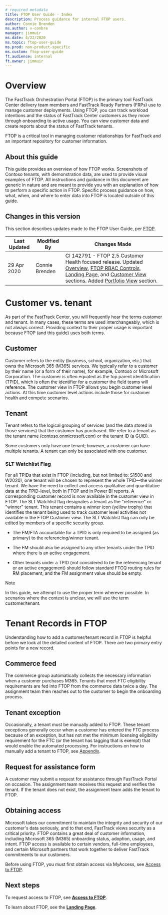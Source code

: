 ```yaml
---
# required metadata
title: FTOP User Guide - Index
description: Process guidance for internal FTOP users.
author: Connie Brenden
ms.author: v-conbre
manager: jimmuir
ms.date: 4/22/2020
ms.topic: ftop-user-guide
ms.prod: non-product-specific
ms.custom: ftop-user-guide
ft.audience: internal
ft.owner: jimmuir
---
```

# Overview

The FastTrack Orchestration Portal (FTOP) is the primary tool FastTrack Center delivery team members and FastTrack Ready Partners (FRPs) use to manage customer deployments. Using FTOP, you can track workload intentions and the status of FastTrack Center customers as they move through onboarding to active usage. You can view customer data and create reports about the status of FastTrack tenants.

FTOP is a critical tool in managing customer relationships for FastTrack and an important repository for customer information.

## About this guide

This guide provides an overview of how FTOP works. Screenshots of Contoso tenants, with demonstration data, are used to provide visual examples of FTOP. All instructions and guidance in this document are generic in nature and are meant to provide you with an explanation of how to perform a specific action in FTOP. Specific process guidance on how, what, when, and where to enter data into FTOP is located outside of this guide.

## Changes in this version

This section describes updates made to the FTOP User Guide, per [FTOP](https://ftop.microsoft.com).

|Last Updated  |Modified By  |Changes Made  |
|---------|---------|---------|
|29 Apr 2020    |Connie Brenden      |CI 142791 - FTOP 2.5 Customer Health focused release. Updated [Overview](index.md), [FTOP RBAC Controls](rbac-controls.md), [Landing Page](landing-page.md), and [Customer View](customer-view.md) sections. Added [Portfolio View](portfolio-view.md) section.|

# Customer vs. tenant

As part of the FastTrack Center, you will frequently hear the terms customer and tenant. In many cases, these terms are used interchangeably, which is not always correct. Providing context to their proper usage is important because FTOP (and this guide) uses both terms.

## Customer

Customer refers to the entity (business, school, organization, etc.) that owns the Microsoft 365 (M365) services. We typically refer to a customer by their name (or a form of their name), for example, Contoso or Microsoft Corporation. The customer is often equated as the top parent identification (TPID), which is often the identifier for a customer the field teams will reference. The customer view in FTOP allows you begin customer level actions. At this time customer level actions include those for customer health and compete scenarios.

## Tenant

Tenant refers to the logical grouping of services (and the data stored in those services) that the customer has purchased. We refer to a tenant as the tenant name (contoso.onmicrosoft.com) or the tenant ID (a GUID).

Some customers only have one tenant; however, a customer can have multiple tenants. A tenant can only be associated with one customer.

### SLT Watchlist Flag

For all TPIDs that exist in FTOP (including, but not limited to: S1500 and W2020), one tenant will be chosen to represent the whole TPID—the winner tenant. We have the need to collect and access qualitative and quantitative data at the TPID-level, both in FTOP and in Power BI reports.  A corresponding customer record is now available in the customer view in FTOP. ​​The SLT Watchlist flag designates a tenant as the "reference" or "winner" tenant. This tenant contains a winner icon (yellow trophy) that identifies the tenant being used to track customer level activities not available in the FTOP Customer view. The SLT Watchlist flag can only be edited by members of a specific security group.

- The FM/FTA accountable for a TPID is only required to be assigned (as primary) to the referencing/winner tenant.​

- The FM should also be assigned to any other tenants under the TPID where there is an active engagement​.

- Other tenants under a TPID (not considered to be the referencing tenant or an active engagement) should follow standard FTCQ routing rules for RM placement, and the FM assignment value should be empty​.

>[!NOTE]
>In this guide, we attempt to use the proper term wherever possible. In scenarios where the context is unclear, we will use the term customer/tenant.

# Tenant Records in FTOP

Understanding how to add a customer/tenant record in FTOP is helpful before we look at the detailed content of FTOP. There are two primary entry points for a new record.

## Commerce feed

The commerce group automatically collects the necessary information when a customer purchases M365. Tenants that meet FTC eligibility requirements are fed into FTOP from the commerce data twice a day. The assignment team then reaches out to the customer to begin the onboarding process.

## Tenant exception

Occasionally, a tenant must be manually added to FTOP. These tenant exceptions generally occur when a customer has entered the FTC process because of an exception, but has not met the minimum licensing eligibility requirement for the FTC (or the tenant has tagging that is exempt) that would enable the automated processing. For instructions on how to manually add a tenant to FTOP, see [Appendix](appendix.md).

## Request for assistance form

A customer may submit a request for assistance through FastTrack Portal on occasion. The assignment team receives this request and verifies the tenant. If the tenant does not exist, the assignment team adds the tenant to FTOP.

## Obtaining access

Microsoft takes our commitment to maintain the integrity and security of our customer's data seriously, and to that end, FastTrack views security as a critical priority.
FTOP contains a great deal of customer information, including Microsoft 365 (M365) onboarding status, adoption, usage, and intent. FTOP access is available to certain vendors, full-time employees, and certain Microsoft partners that work together to deliver FastTrack commitments to our customers.

Before using FTOP, you must first obtain access via MyAccess, see [Access to FTOP](access-to-ftop.md).

## Next steps

To request access to FTOP, see [**Access to FTOP**](access-to-ftop.md).

To learn about FTOP, see the [**Landing Page**](landing-page.md).
